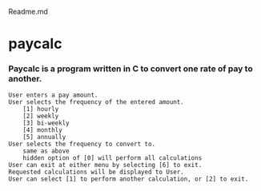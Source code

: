 Readme.md

# paycalc

### Paycalc is a program written in C to convert one rate of pay to another.
    User enters a pay amount.
    User selects the frequency of the entered amount.
        [1] hourly
        [2] weekly
        [3] bi-weekly
        [4] monthly
        [5] annually
    User selects the frequency to convert to.
        same as above
        hidden option of [0] will perform all calculations
    User can exit at either menu by selecting [6] to exit.
    Requested calculations will be displayed to User.
    User can select [1] to perform another calculation, or [2] to exit.
